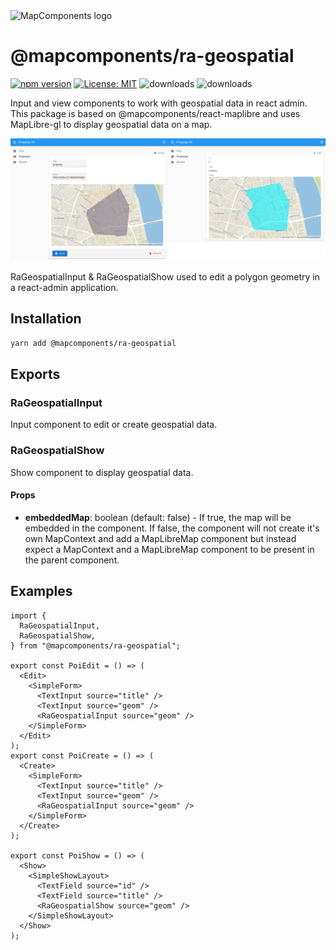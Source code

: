 <img src="https://avatars.githubusercontent.com/u/64851912" alt="MapComponents logo" width="80"/>

# @mapcomponents/ra-geospatial

[![npm version](https://badge.fury.io/js/@mapcomponents%2Fra-geospatial.svg)](https://badge.fury.io/js/@mapcomponents%2Fra-geospatial) [![License: MIT](https://img.shields.io/badge/License-MIT-blue.svg)](https://opensource.org/licenses/MIT) ![downloads](https://img.shields.io/npm/dt/@mapcomponents%2Fra-geospatial.svg) ![downloads](https://img.shields.io/npm/dm/@mapcomponents%2Fra-geospatial.svg)


Input and view components to work with geospatial data in react admin. This package is based on @mapcomponents/react-maplibre and uses MapLibre-gl to display geospatial data on a map.

![RaGeospatialInput & RaGeospatialShow](https://github.com/mapcomponents/ra-geospatial/blob/main/assets/ra_geospatial_screenshots.png?raw=true)

RaGeospatialInput & RaGeospatialShow used to edit a polygon geometry in a react-admin application.


## Installation

```bash
yarn add @mapcomponents/ra-geospatial
```

## Exports

### RaGeospatialInput

Input component to edit or create geospatial data.

### RaGeospatialShow

Show component to display geospatial data.

#### Props

- **embeddedMap**: boolean (default: false) - If true, the map will be embedded in the component. If false, the component will not create it's own MapContext and add a MapLibreMap component but instead expect a MapContext and a MapLibreMap component to be present in the parent component.

## Examples

```
import {
  RaGeospatialInput,
  RaGeospatialShow,
} from "@mapcomponents/ra-geospatial";

export const PoiEdit = () => (
  <Edit>
    <SimpleForm>
      <TextInput source="title" />
      <TextInput source="geom" />
      <RaGeospatialInput source="geom" />
    </SimpleForm>
  </Edit>
);
export const PoiCreate = () => (
  <Create>
    <SimpleForm>
      <TextInput source="title" />
      <TextInput source="geom" />
      <RaGeospatialInput source="geom" />
    </SimpleForm>
  </Create>
);

export const PoiShow = () => (
  <Show>
    <SimpleShowLayout>
      <TextField source="id" />
      <TextField source="title" />
      <RaGeospatialShow source="geom" />
    </SimpleShowLayout>
  </Show>
);
```